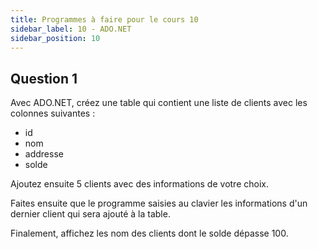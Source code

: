 ```yaml
---
title: Programmes à faire pour le cours 10
sidebar_label: 10 - ADO.NET
sidebar_position: 10
---
```



## Question 1


Avec ADO.NET, créez une table qui contient une liste de clients avec les colonnes suivantes :

* id
* nom
* addresse
* solde

Ajoutez ensuite 5 clients avec des informations de votre choix.

Faites ensuite que le programme saisies au clavier les informations d'un dernier client qui sera ajouté à la table.

Finalement, affichez les nom des clients dont le solde dépasse 100.